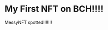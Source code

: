 # My First NFT on BCH!!!!
MessyNFT spotted!!!!!!!
                                                                                                         